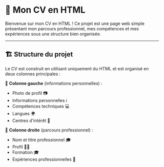 # 📄 Mon CV en HTML

Bienvenue sur mon CV en HTML ! Ce projet est une page web simple présentant mon parcours professionnel, mes compétences et mes expériences sous une structure bien organisée.

---
## 🏗️ Structure du projet

Le CV est construit en utilisant uniquement du HTML et est organisé en deux colonnes principales :

📌 **Colonne gauche** (informations personnelles) :
- Photo de profil 📷
- Informations personnelles ℹ️
- Compétences techniques 💻
- Langues 🌍
- Centres d'intérêt 🎯

📌 **Colonne droite** (parcours professionnel) :
- Nom et titre professionnel 🎓
- Profil 👨‍💻
- Formation 🎓
- Expériences professionnelles 💼
